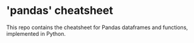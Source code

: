 # 'pandas' cheatsheet
This repo contains the cheatsheet for Pandas dataframes and functions, implemented in Python.
